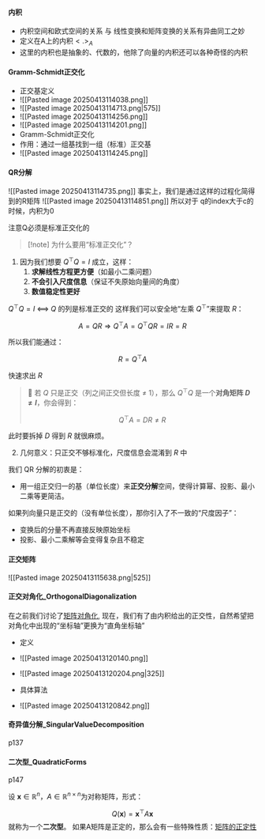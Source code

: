 #### 内积
- 内积空间和欧式空间的关系 与 线性变换和矩阵变换的关系有异曲同工之妙
- 定义在A上的内积$< . >_A$ 
- 这里的内积也是抽象的、代数的，他除了向量的内积还可以各种奇怪的内积

#### Gramm-Schmidt正交化
- 正交基定义
- ![[Pasted image 20250413114038.png]]
- ![[Pasted image 20250413114713.png|575]]
- ![[Pasted image 20250413114256.png]]
- ![[Pasted image 20250413114201.png]]
- Gramm-Schmidt正交化
- 作用：通过一组基找到一组（标准）正交基
- ![[Pasted image 20250413114245.png]]

#### QR分解

![[Pasted image 20250413114735.png]]
事实上，我们是通过这样的过程化简得到的R矩阵
![[Pasted image 20250413114851.png]]
所以对于 q的index大于c的时候，内积为0

注意Q必须是标准正交化的

>[!note] 为什么要用“标准正交化”？

1. 因为我们想要 $Q^\top Q = I$ 成立，这样：
	1. **求解线性方程更方便**（如最小二乘问题）
	2. **不会引入尺度信息**（保证不失原始向量间的角度）
	3. **数值稳定性更好**

$Q^\top Q = I$ ⟺ $Q$ 的列是标准正交的
这样我们可以安全地“左乘 $Q^\top$”来提取 $R$：

   $$
   A = QR \Rightarrow Q^\top A = Q^\top Q R = I R = R
   $$

   所以我们能通过：

   $$
   R = Q^\top A
   $$

   快速求出 $R$

> 🔁 若 $Q$ 只是正交（列之间正交但长度 ≠ 1），那么 $Q^\top Q$ 是一个**对角矩阵 $D \ne I$**，你会得到：
>
> $$
> Q^\top A = D R \ne R
> $$

此时要拆掉 $D$ 得到 $R$ 就很麻烦。

2. 几何意义：只正交不够标准化，尺度信息会混淆到 $R$ 中

我们 QR 分解的初衷是：

- 用一组正交归一的基（单位长度）来**正交分解**空间，使得计算幂、投影、最小二乘等更简洁。

如果列向量只是正交的（没有单位长度），那你引入了不一致的“尺度因子”：
- 变换后的分量不再直接反映原始坐标
- 投影、最小二乘解等会变得复杂且不稳定


#### 正交矩阵

![[Pasted image 20250413115638.png|525]]

#### 正交对角化_OrthogonalDiagonalization

在之前我们讨论了[矩阵对角化](线性变换_LinearTransformation#矩阵对角化_MatrixDiagonalization), 现在，我们有了由内积给出的正交性，自然希望把对角化中出现的“坐标轴”更换为“直角坐标轴”

- 定义
- ![[Pasted image 20250413120140.png]]
- ![[Pasted image 20250413120204.png|325]]

- 具体算法
- ![[Pasted image 20250413120842.png]]



#### 奇异值分解_SingularValueDecomposition

p137

#### 二次型_QuadraticForms

p147

设 $\mathbf{x} \in \mathbb{R}^n，A \in \mathbb{R}^{n \times n}$为对称矩阵，形式：

$$
Q(\mathbf{x}) = \mathbf{x}^\top A \mathbf{x}
$$
就称为一个**二次型**。
如果A矩阵是正定的，那么会有一些特殊性质：[矩阵的正定性](其他特殊内容#正定矩阵)




